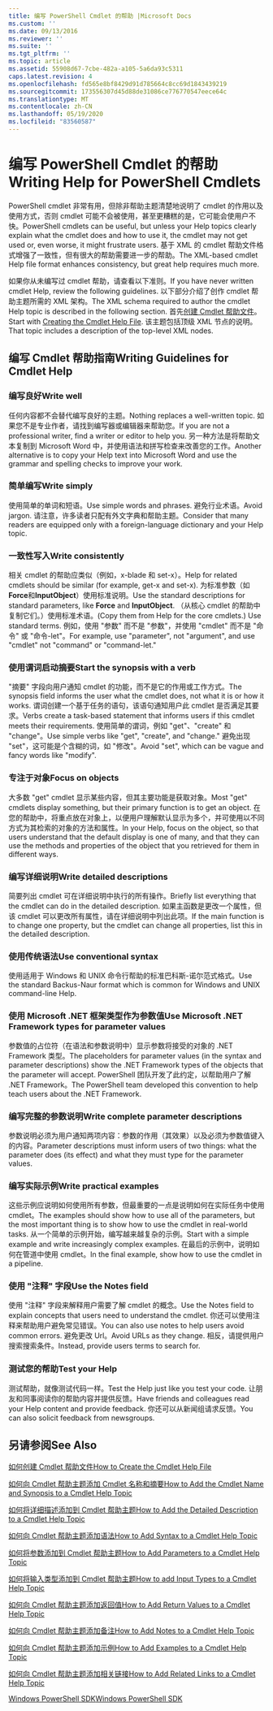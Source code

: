 ```yaml
---
title: 编写 PowerShell Cmdlet 的帮助 |Microsoft Docs
ms.custom: ''
ms.date: 09/13/2016
ms.reviewer: ''
ms.suite: ''
ms.tgt_pltfrm: ''
ms.topic: article
ms.assetid: 55908d67-7cbe-482a-a105-5a6da93c5311
caps.latest.revision: 4
ms.openlocfilehash: fd565e8bf8429d91d785664c8cc69d1843439219
ms.sourcegitcommit: 173556307d45d88de31086ce776770547eece64c
ms.translationtype: MT
ms.contentlocale: zh-CN
ms.lasthandoff: 05/19/2020
ms.locfileid: "83560587"
---
```

# <a name="writing-help-for-powershell-cmdlets"></a><span data-ttu-id="46868-102">编写 PowerShell Cmdlet 的帮助</span><span class="sxs-lookup"><span data-stu-id="46868-102">Writing Help for PowerShell Cmdlets</span></span>

<span data-ttu-id="46868-103">PowerShell cmdlet 非常有用，但除非帮助主题清楚地说明了 cmdlet 的作用以及使用方式，否则 cmdlet 可能不会被使用，甚至更糟糕的是，它可能会使用户不快。</span><span class="sxs-lookup"><span data-stu-id="46868-103">PowerShell cmdlets can be useful, but unless your Help topics clearly explain what the cmdlet does and how to use it, the cmdlet may not get used or, even worse, it might frustrate users.</span></span>
<span data-ttu-id="46868-104">基于 XML 的 cmdlet 帮助文件格式增强了一致性，但有很大的帮助需要进一步的帮助。</span><span class="sxs-lookup"><span data-stu-id="46868-104">The XML-based cmdlet Help file format enhances consistency, but great help requires much more.</span></span>

<span data-ttu-id="46868-105">如果你从未编写过 cmdlet 帮助，请查看以下准则。</span><span class="sxs-lookup"><span data-stu-id="46868-105">If you have never written cmdlet Help, review the following guidelines.</span></span>
<span data-ttu-id="46868-106">以下部分介绍了创作 cmdlet 帮助主题所需的 XML 架构。</span><span class="sxs-lookup"><span data-stu-id="46868-106">The XML schema required to author the cmdlet Help topic is described in the following section.</span></span>
<span data-ttu-id="46868-107">首先[创建 Cmdlet 帮助文件](./how-to-create-the-cmdlet-help-file.md)。</span><span class="sxs-lookup"><span data-stu-id="46868-107">Start with [Creating the Cmdlet Help File](./how-to-create-the-cmdlet-help-file.md).</span></span>
<span data-ttu-id="46868-108">该主题包括顶级 XML 节点的说明。</span><span class="sxs-lookup"><span data-stu-id="46868-108">That topic includes a description of the top-level XML nodes.</span></span>

## <a name="writing-guidelines-for-cmdlet-help"></a><span data-ttu-id="46868-109">编写 Cmdlet 帮助指南</span><span class="sxs-lookup"><span data-stu-id="46868-109">Writing Guidelines for Cmdlet Help</span></span>

### <a name="write-well"></a><span data-ttu-id="46868-110">编写良好</span><span class="sxs-lookup"><span data-stu-id="46868-110">Write well</span></span>
<span data-ttu-id="46868-111">任何内容都不会替代编写良好的主题。</span><span class="sxs-lookup"><span data-stu-id="46868-111">Nothing replaces a well-written topic.</span></span>
<span data-ttu-id="46868-112">如果您不是专业作者，请找到编写器或编辑器来帮助您。</span><span class="sxs-lookup"><span data-stu-id="46868-112">If you are not a professional writer, find a writer or editor to help you.</span></span>
<span data-ttu-id="46868-113">另一种方法是将帮助文本复制到 Microsoft Word 中，并使用语法和拼写检查来改善您的工作。</span><span class="sxs-lookup"><span data-stu-id="46868-113">Another alternative is to copy your Help text into Microsoft Word and use the grammar and spelling checks to improve your work.</span></span>

### <a name="write-simply"></a><span data-ttu-id="46868-114">简单编写</span><span class="sxs-lookup"><span data-stu-id="46868-114">Write simply</span></span>
<span data-ttu-id="46868-115">使用简单的单词和短语。</span><span class="sxs-lookup"><span data-stu-id="46868-115">Use simple words and phrases.</span></span>
<span data-ttu-id="46868-116">避免行业术语。</span><span class="sxs-lookup"><span data-stu-id="46868-116">Avoid jargon.</span></span>
<span data-ttu-id="46868-117">请注意，许多读者只配有外文字典和帮助主题。</span><span class="sxs-lookup"><span data-stu-id="46868-117">Consider that many readers are equipped only with a foreign-language dictionary and your Help topic.</span></span>

### <a name="write-consistently"></a><span data-ttu-id="46868-118">一致性写入</span><span class="sxs-lookup"><span data-stu-id="46868-118">Write consistently</span></span>
<span data-ttu-id="46868-119">相关 cmdlet 的帮助应类似（例如，x-blade 和 set-x）。</span><span class="sxs-lookup"><span data-stu-id="46868-119">Help for related cmdlets should be similar (for example, get-x and set-x).</span></span>
<span data-ttu-id="46868-120">为标准参数（如**Force**和**InputObject**）使用标准说明。</span><span class="sxs-lookup"><span data-stu-id="46868-120">Use the standard descriptions for standard parameters, like **Force** and **InputObject**.</span></span>
<span data-ttu-id="46868-121">（从核心 cmdlet 的帮助中复制它们。）使用标准术语。</span><span class="sxs-lookup"><span data-stu-id="46868-121">(Copy them from Help for the core cmdlets.) Use standard terms.</span></span>
<span data-ttu-id="46868-122">例如，使用 "参数" 而不是 "参数"，并使用 "cmdlet" 而不是 "命令" 或 "命令-let"。</span><span class="sxs-lookup"><span data-stu-id="46868-122">For example, use "parameter", not "argument", and use "cmdlet" not "command" or "command-let."</span></span>

### <a name="start-the-synopsis-with-a-verb"></a><span data-ttu-id="46868-123">使用谓词启动摘要</span><span class="sxs-lookup"><span data-stu-id="46868-123">Start the synopsis with a verb</span></span>
<span data-ttu-id="46868-124">"摘要" 字段向用户通知 cmdlet 的功能，而不是它的作用或工作方式。</span><span class="sxs-lookup"><span data-stu-id="46868-124">The synopsis field informs the user what the cmdlet does, not what it is or how it works.</span></span>
<span data-ttu-id="46868-125">谓词创建一个基于任务的语句，该语句通知用户此 cmdlet 是否满足其要求。</span><span class="sxs-lookup"><span data-stu-id="46868-125">Verbs create a task-based statement that informs users if this cmdlet meets their requirements.</span></span>
<span data-ttu-id="46868-126">使用简单的谓词，例如 "get"、"create" 和 "change"。</span><span class="sxs-lookup"><span data-stu-id="46868-126">Use simple verbs like "get", "create", and "change."</span></span>
<span data-ttu-id="46868-127">避免出现 "set"，这可能是个含糊的词，如 "修改"。</span><span class="sxs-lookup"><span data-stu-id="46868-127">Avoid "set", which can be vague and fancy words like "modify".</span></span>

### <a name="focus-on-objects"></a><span data-ttu-id="46868-128">专注于对象</span><span class="sxs-lookup"><span data-stu-id="46868-128">Focus on objects</span></span>
<span data-ttu-id="46868-129">大多数 "get" cmdlet 显示某些内容，但其主要功能是获取对象。</span><span class="sxs-lookup"><span data-stu-id="46868-129">Most "get" cmdlets display something, but their primary function is to get an object.</span></span>
<span data-ttu-id="46868-130">在您的帮助中，将重点放在对象上，以便用户理解默认显示为多个，并可使用以不同方式为其检索的对象的方法和属性。</span><span class="sxs-lookup"><span data-stu-id="46868-130">In your Help, focus on the object, so that users understand that the default display is one of many, and that they can use the methods and properties of the object that you retrieved for them in different ways.</span></span>

### <a name="write-detailed-descriptions"></a><span data-ttu-id="46868-131">编写详细说明</span><span class="sxs-lookup"><span data-stu-id="46868-131">Write detailed descriptions</span></span>
<span data-ttu-id="46868-132">简要列出 cmdlet 可在详细说明中执行的所有操作。</span><span class="sxs-lookup"><span data-stu-id="46868-132">Briefly list everything that the cmdlet can do in the detailed description.</span></span>
<span data-ttu-id="46868-133">如果主函数是更改一个属性，但该 cmdlet 可以更改所有属性，请在详细说明中列出此项。</span><span class="sxs-lookup"><span data-stu-id="46868-133">If the main function is to change one property, but the cmdlet can change all properties, list this in the detailed description.</span></span>

### <a name="use-conventional-syntax"></a><span data-ttu-id="46868-134">使用传统语法</span><span class="sxs-lookup"><span data-stu-id="46868-134">Use conventional syntax</span></span>
<span data-ttu-id="46868-135">使用适用于 Windows 和 UNIX 命令行帮助的标准巴科斯-诺尔范式格式。</span><span class="sxs-lookup"><span data-stu-id="46868-135">Use the standard Backus-Naur format which is common for Windows and UNIX command-line Help.</span></span>

### <a name="use-microsoft-net-framework-types-for-parameter-values"></a><span data-ttu-id="46868-136">使用 Microsoft .NET 框架类型作为参数值</span><span class="sxs-lookup"><span data-stu-id="46868-136">Use Microsoft .NET Framework types for parameter values</span></span>
<span data-ttu-id="46868-137">参数值的占位符（在语法和参数说明中）显示参数将接受的对象的 .NET Framework 类型。</span><span class="sxs-lookup"><span data-stu-id="46868-137">The placeholders for parameter values (in the syntax and parameter descriptions) show the .NET Framework types of the objects that the parameter will accept.</span></span>
<span data-ttu-id="46868-138">PowerShell 团队开发了此约定，以帮助用户了解 .NET Framework。</span><span class="sxs-lookup"><span data-stu-id="46868-138">The PowerShell team developed this convention to help teach users about the .NET Framework.</span></span>

### <a name="write-complete-parameter-descriptions"></a><span data-ttu-id="46868-139">编写完整的参数说明</span><span class="sxs-lookup"><span data-stu-id="46868-139">Write complete parameter descriptions</span></span>
<span data-ttu-id="46868-140">参数说明必须为用户通知两项内容：参数的作用（其效果）以及必须为参数值键入的内容。</span><span class="sxs-lookup"><span data-stu-id="46868-140">Parameter descriptions must inform users of two things: what the parameter does (its effect) and what they must type for the parameter values.</span></span>

### <a name="write-practical-examples"></a><span data-ttu-id="46868-141">编写实际示例</span><span class="sxs-lookup"><span data-stu-id="46868-141">Write practical examples</span></span>
<span data-ttu-id="46868-142">这些示例应说明如何使用所有参数，但最重要的一点是说明如何在实际任务中使用 cmdlet。</span><span class="sxs-lookup"><span data-stu-id="46868-142">The examples should show how to use all of the parameters, but the most important thing is to show how to use the cmdlet in real-world tasks.</span></span>
<span data-ttu-id="46868-143">从一个简单的示例开始，编写越来越复杂的示例。</span><span class="sxs-lookup"><span data-stu-id="46868-143">Start with a simple example and write increasingly complex examples.</span></span>
<span data-ttu-id="46868-144">在最后的示例中，说明如何在管道中使用 cmdlet。</span><span class="sxs-lookup"><span data-stu-id="46868-144">In the final example, show how to use the cmdlet in a pipeline.</span></span>

### <a name="use-the-notes-field"></a><span data-ttu-id="46868-145">使用 "注释" 字段</span><span class="sxs-lookup"><span data-stu-id="46868-145">Use the Notes field</span></span>
<span data-ttu-id="46868-146">使用 "注释" 字段来解释用户需要了解 cmdlet 的概念。</span><span class="sxs-lookup"><span data-stu-id="46868-146">Use the Notes field to explain concepts that users need to understand the cmdlet.</span></span>
<span data-ttu-id="46868-147">你还可以使用注释来帮助用户避免常见错误。</span><span class="sxs-lookup"><span data-stu-id="46868-147">You can also use notes to help users avoid common errors.</span></span>
<span data-ttu-id="46868-148">避免更改 Url。</span><span class="sxs-lookup"><span data-stu-id="46868-148">Avoid URLs as they change.</span></span>
<span data-ttu-id="46868-149">相反，请提供用户搜索搜索条件。</span><span class="sxs-lookup"><span data-stu-id="46868-149">Instead, provide users terms to search for.</span></span>

### <a name="test-your-help"></a><span data-ttu-id="46868-150">测试您的帮助</span><span class="sxs-lookup"><span data-stu-id="46868-150">Test your Help</span></span>
<span data-ttu-id="46868-151">测试帮助，就像测试代码一样。</span><span class="sxs-lookup"><span data-stu-id="46868-151">Test the Help just like you test your code.</span></span>
<span data-ttu-id="46868-152">让朋友和同事阅读你的帮助内容并提供反馈。</span><span class="sxs-lookup"><span data-stu-id="46868-152">Have friends and colleagues read your Help content and provide feedback.</span></span>
<span data-ttu-id="46868-153">你还可以从新闻组请求反馈。</span><span class="sxs-lookup"><span data-stu-id="46868-153">You can also solicit feedback from newsgroups.</span></span>

## <a name="see-also"></a><span data-ttu-id="46868-154">另请参阅</span><span class="sxs-lookup"><span data-stu-id="46868-154">See Also</span></span>

 [<span data-ttu-id="46868-155">如何创建 Cmdlet 帮助文件</span><span class="sxs-lookup"><span data-stu-id="46868-155">How to Create the Cmdlet Help File</span></span>](./how-to-create-the-cmdlet-help-file.md)

 [<span data-ttu-id="46868-156">如何向 Cmdlet 帮助主题添加 Cmdlet 名称和摘要</span><span class="sxs-lookup"><span data-stu-id="46868-156">How to Add the Cmdlet Name and Synopsis to a Cmdlet Help Topic</span></span>](./how-to-add-the-cmdlet-name-and-synopsis-to-a-cmdlet-help-topic.md)

 [<span data-ttu-id="46868-157">如何将详细描述添加到 Cmdlet 帮助主题</span><span class="sxs-lookup"><span data-stu-id="46868-157">How to Add the Detailed Description to a Cmdlet Help Topic</span></span>](./how-to-add-a-cmdlet-description.md)

 [<span data-ttu-id="46868-158">如何向 Cmdlet 帮助主题添加语法</span><span class="sxs-lookup"><span data-stu-id="46868-158">How to Add Syntax to a Cmdlet Help Topic</span></span>](./how-to-add-syntax-to-a-cmdlet-help-topic.md)

 [<span data-ttu-id="46868-159">如何将参数添加到 Cmdlet 帮助主题</span><span class="sxs-lookup"><span data-stu-id="46868-159">How to Add Parameters to a Cmdlet Help Topic</span></span>](./how-to-add-parameter-information.md)

 [<span data-ttu-id="46868-160">如何将输入类型添加到 Cmdlet 帮助主题</span><span class="sxs-lookup"><span data-stu-id="46868-160">How to add Input Types to a Cmdlet Help Topic</span></span>](./how-to-add-input-types-to-a-cmdlet-help-topic.md)

 [<span data-ttu-id="46868-161">如何向 Cmdlet 帮助主题添加返回值</span><span class="sxs-lookup"><span data-stu-id="46868-161">How to Add Return Values to a Cmdlet Help Topic</span></span>](./how-to-add-return-values-to-a-cmdlet-help-topic.md)

 [<span data-ttu-id="46868-162">如何向 Cmdlet 帮助主题添加备注</span><span class="sxs-lookup"><span data-stu-id="46868-162">How to Add Notes to a Cmdlet Help Topic</span></span>](./how-to-add-notes-to-a-cmdlet-help-topic.md)

 [<span data-ttu-id="46868-163">如何向 Cmdlet 帮助主题添加示例</span><span class="sxs-lookup"><span data-stu-id="46868-163">How to Add Examples to a Cmdlet Help Topic</span></span>](./how-to-add-examples-to-a-cmdlet-help-topic.md)

 [<span data-ttu-id="46868-164">如何向 Cmdlet 帮助主题添加相关链接</span><span class="sxs-lookup"><span data-stu-id="46868-164">How to Add Related Links to a Cmdlet Help Topic</span></span>](./how-to-add-related-links-to-a-cmdlet-help-topic.md)

 [<span data-ttu-id="46868-165">Windows PowerShell SDK</span><span class="sxs-lookup"><span data-stu-id="46868-165">Windows PowerShell SDK</span></span>](../windows-powershell-reference.md)
